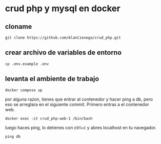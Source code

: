 # crud php y mysql en docker

## cloname

```
git clone https://github.com/AlanCienega/crud_php.git
```

## crear archivo de variables de entorno

```
cp .env.example .env
```

## levanta el ambiente de trabajo

```
docker compose up
```

por alguna razon, tienes que entrar al contenedor y hacer ping a db, pero eso se arreglara en el siguiente commit. Primero entras a el contenedor web.

```
docker exec -it crud_php-web-1 /bin/bash
```

luego haces ping, lo detienes con ctrl+c y abres localhost en tu navegador.

```
ping db
```
